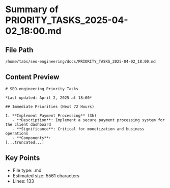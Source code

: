 # Summary of PRIORITY_TASKS_2025-04-02_18:00.md
  
## File Path
`/home/tabs/seo-engineering/docs/PRIORITY_TASKS_2025-04-02_18:00.md`

## Content Preview
```
# SEO.engineering Priority Tasks

*Last updated: April 2, 2025 at 18:00*

## Immediate Priorities (Next 72 Hours)

1. **Implement Payment Processing** (3h)
   - **Description**: Implement a secure payment processing system for the client dashboard
   - **Significance**: Critical for monetization and business operations
   - **Components**:
[...truncated...]
```

## Key Points
- File type: .md
- Estimated size: 5561 characters
- Lines: 133
